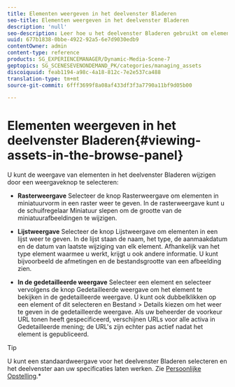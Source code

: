 ```yaml
---
title: Elementen weergeven in het deelvenster Bladeren
seo-title: Elementen weergeven in het deelvenster Bladeren
description: 'null'
seo-description: Leer hoe u het deelvenster Bladeren gebruikt om elementen weer te geven.
uuid: 677b1838-0bbe-4922-92a5-6e7d9030edb9
contentOwner: admin
content-type: reference
products: SG_EXPERIENCEMANAGER/Dynamic-Media-Scene-7
geptopics: SG_SCENESEVENONDEMAND_PK/categories/managing_assets
discoiquuid: feab1194-a98c-4a18-812c-7e2e537ca488
translation-type: tm+mt
source-git-commit: 6fff3699f8a08af433df3f3a7790a11bf9d05b00

---
```



# Elementen weergeven in het deelvenster Bladeren{#viewing-assets-in-the-browse-panel}

U kunt de weergave van elementen in het deelvenster Bladeren wijzigen door een weergaveknop te selecteren:

* **Rasterweergave** Selecteer de knop Rasterweergave om elementen in miniatuurvorm in een raster weer te geven. In de rasterweergave kunt u de schuifregelaar Miniatuur slepen om de grootte van de miniatuurafbeeldingen te wijzigen.

* **Lijstweergave** Selecteer de knop Lijstweergave om elementen in een lijst weer te geven. In de lijst staan de naam, het type, de aanmaakdatum en de datum van laatste wijziging van elk element. Afhankelijk van het type element waarmee u werkt, krijgt u ook andere informatie. U kunt bijvoorbeeld de afmetingen en de bestandsgrootte van een afbeelding zien.

* **In de gedetailleerde weergave** Selecteer een element en selecteer vervolgens de knop Gedetailleerde weergave om het element te bekijken in de gedetailleerde weergave. U kunt ook dubbelklikken op een element of dit selecteren en Bestand > Details kiezen om het weer te geven in de gedetailleerde weergave. Als uw beheerder de voorkeur URL tonen heeft gespecificeerd, verschijnen URLs voor alle activa in Gedetailleerde mening; de URL&#39;s zijn echter pas actief nadat het element is gepubliceerd.

>[!TIP]
>
>U kunt een standaardweergave voor het deelvenster Bladeren selecteren en het deelvenster aan uw specificaties laten werken. Zie [Persoonlijke Opstelling](personal-setup.md#personal_setup).*
